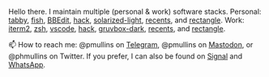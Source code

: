 Hello there. I maintain multiple (personal & work) software stacks. Personal: [tabby](https://github.com/Eugeny/tabby), 
[fish](https://github.com/fish-shell/fish-shell), [BBEdit](https://www.barebones.com/products/bbedit/),
[hack](https://sourcefoundry.org/hack/), [solarized-light](https://ethanschoonover.com/solarized/), 
[recents](https://recentsapp.com/), and [rectangle](https://github.com/rxhanson/Rectangle). Work: [iterm2](https://iterm2.com/), 
[zsh](https://www.zsh.org/), [vscode](https://code.visualstudio.com/), [hack](https://sourcefoundry.org/hack/), [gruvbox-dark](https://github.com/morhetz/gruvbox-contrib), 
[recents](https://recentsapp.com/), and [rectangle](https://github.com/rxhanson/Rectangle).

📫 How to reach me: @pmullins on [Telegram](https://telegram.org/), @pmullins on [Mastodon](https://masthead.social), or @phmullins on 
Twitter. If you prefer, I can also be found on [Signal](https://signal.org/download/) and [WhatsApp](https://www.whatsapp.com/).